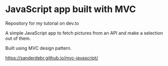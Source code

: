 # JavaScript app built with MVC

Repository for my tutorial on dev.to

A simple JavaScript app to fetch pictures from an API and make a selection out of them. 

Built using MVC design pattern.

https://sanderdebr.github.io/mvc-javascript/
